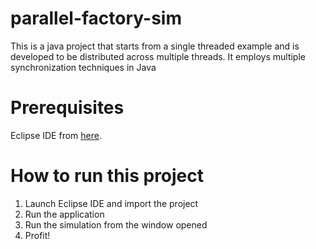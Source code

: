 # parallel-factory-sim
This is a java project that starts from a single threaded example and is developed to be distributed across multiple threads. It employs multiple synchronization techniques in Java

# Prerequisites
Eclipse IDE from [here](https://www.eclipse.org/downloads/packages/release/2025-09/r/eclipse-ide-java-developers).

# How to run this project
1. Launch Eclipse IDE and import the project
2. Run the application
3. Run the simulation from the window opened
4. Profit!
